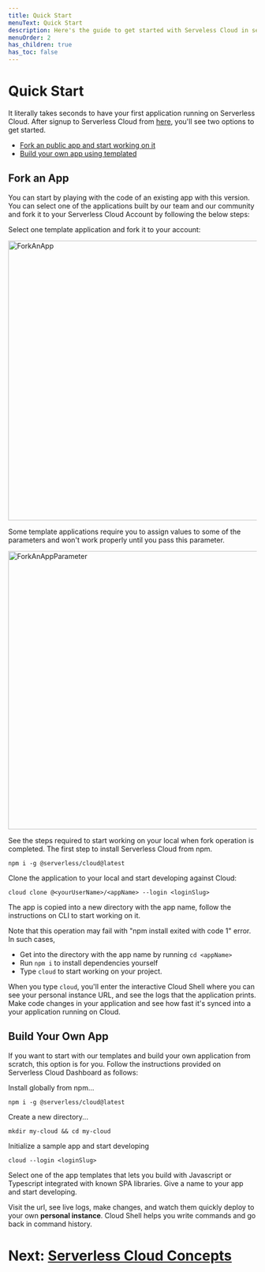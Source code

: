 ```yaml
---
title: Quick Start
menuText: Quick Start
description: Here's the guide to get started with Serveless Cloud in seconds
menuOrder: 2
has_children: true
has_toc: false
---
```


# Quick Start

It literally takes seconds to have your first application running on Serverless Cloud. After signup to Serverless Cloud from [here](https://cloud.serverless.com/?view=register), you'll see two options to get started. 

- [Fork an public app and start working on it](#fork-an-app)
- [Build your own app using templated](#build-your-own-app)


## Fork an App

You can start by playing with the code of an existing app with this version. You can select one of the applications built by our team and our community and fork it to your Serverless Cloud Account by following the below steps: 

Select one template application and fork it to your account: 

<img width="567" alt="ForkAnApp" src="https://user-images.githubusercontent.com/85096820/139436453-e51ce71b-86fe-495d-ab1d-cd90e8cdd797.png">

Some template applications require you to assign values to some of the parameters and won't work properly until you pass this parameter.

<img width="564" alt="ForkAnAppParameter" src="https://user-images.githubusercontent.com/85096820/139436501-ffa09ae3-5f92-4ad3-8ff7-8eae6eca2539.png">

See the steps required to start working on your local when fork operation is completed. The first step to install Serverless Cloud from npm.

```
npm i -g @serverless/cloud@latest
```

Clone the application to your local and start developing against Cloud: 

```
cloud clone @<yourUserName>/<appName> --login <loginSlug>
```

The app is copied into a new directory with the app name, follow the instructions on CLI to start working on it. 

Note that this operation may fail with "npm install exited with code 1" error. In such cases, 

- Get into the directory with the app name by running `cd <appName>` 
- Run `npm i` to install dependencies yourself
- Type `cloud` to start working on your project. 

When you type `cloud`, you'll enter the interactive Cloud Shell where you can see your personal instance URL, and see the logs that the application prints. Make code changes in your application and see how fast it's synced into a your application running on Cloud. 
 
## Build Your Own App

If you want to start with our templates and build your own application from scratch, this option is for you. Follow the instructions provided on Serverless Cloud Dashboard as follows:

Install globally from npm...

```
npm i -g @serverless/cloud@latest
```

Create a new directory...

```
mkdir my-cloud && cd my-cloud
```

Initialize a sample app and start developing

```
cloud --login <loginSlug> 
```

Select one of the app templates that lets you build with Javascript or Typescript integrated with known SPA libraries. Give a name to your app and start developing. 

Visit the url, see live logs, make changes, and watch them quickly deploy to your own **personal instance**. Cloud Shell helps you write commands and go back in command history.


# Next: [Serverless Cloud Concepts](/cloud/docs/get-started/concepts)
